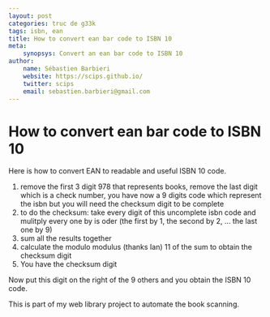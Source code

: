 ```yaml
---
layout: post
categories: truc de g33k
tags: isbn, ean
title: How to convert ean bar code to ISBN 10
meta:
    synopsys: Convert an ean bar code to ISBN 10
author:
    name: Sébastien Barbieri
    website: https://scips.github.io/
    twitter: scips
    email: sebastien.barbieri@gmail.com
---
```


# How to convert ean bar code to ISBN 10

Here is how to convert EAN to readable and useful ISBN 10 code.

1. remove the first 3 digit 978 that represents books, remove the last digit which is a check number, you have now a 9 digits code which represent the isbn but you will need the checksum digit to be complete 
2. to do the checksum: take every digit of this uncomplete isbn code and mulitply every one by is oder (the first by 1, the second by 2, … the last one by 9)
3. sum all the results together
4. calculate the modulo modulus (thanks Ian) 11 of the sum to obtain the checksum digit
5. You have the checksum digit

Now put this digit on the right of the 9 others and you obtain the ISBN 10 code.

This is part of my web library project to automate the book scanning. 
